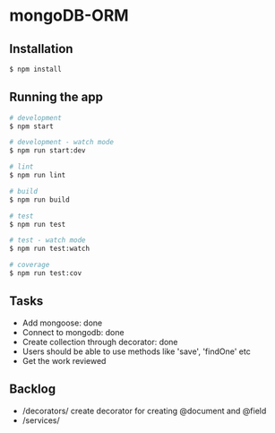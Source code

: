 # mongoDB-ORM

## Installation

```bash
$ npm install
```

## Running the app

```bash
# development
$ npm start

# development - watch mode
$ npm run start:dev

# lint
$ npm run lint

# build
$ npm run build

# test
$ npm run test

# test - watch mode
$ npm run test:watch

# coverage
$ npm run test:cov
```

## Tasks

- Add mongoose: done
- Connect to mongodb: done
- Create collection through decorator: done
- Users should be able to use methods like 'save', 'findOne' etc
- Get the work reviewed

## Backlog

- /decorators/ create decorator for creating @document and @field
- /services/
